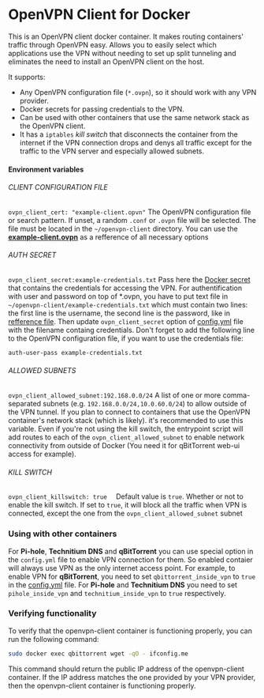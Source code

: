 # OpenVPN Client for Docker
This is an OpenVPN client docker container. It makes routing containers' traffic through OpenVPN easy.
Allows you to easily select which applications use the VPN without needing to set up split tunneling and eliminates the need to install an OpenVPN client on the host.

It supports: 
* Any OpenVPN configuration file (`*.ovpn`), so it should work with any VPN provider.
* Docker secrets for passing credentials to the VPN.
* Can be used with other containers that use the same network stack as the OpenVPN client.
* It has a `iptables` *kill switch* that disconnects the container from the internet if the VPN connection drops and denys all traffic except for the traffic to the VPN server and especially allowed subnets.

#### Environment variables
###### CLIENT CONFIGURATION FILE
`ovpn_client_cert: "example-client.opvn"`
The OpenVPN configuration file or search pattern. If unset, a random `.conf` or `.ovpn` file will be selected. The file must be located in the `~/openvpn-client` directory. You can use the [**example-client.ovpn**](https://github.com/d3vilh/raspberry-gateway/blob/master/openvpn-client/example-client.ovpn#L1) as a refference of all necessary options

###### AUTH SECRET
`ovpn_client_secret:example-credentials.txt`
Pass here the [Docker secret](https://docs.docker.com/engine/swarm/secrets/#use-secrets-in-compose) that contains the credentials for accessing the VPN.
For authentification with user and password on top of *.ovpn, you have to put text file in `~/openvpn-client/example-credentials.txt` which must contain two lines: the first line is the username, the second line is the password, like in [refference file](https://github.com/d3vilh/raspberry-gateway/blob/master/openvpn-client/example-credentials.txt#L1). Then update `ovpn_client_secret` option of [config.yml](https://github.com/d3vilh/raspberry-gateway/blob/master/example.config.yml#L55) file with the filename containg credentials.
Don't forget to add the following line to the OpenVPN configuration file, if you want to use the credentials file:
```bash
auth-user-pass example-credentials.txt
```

###### ALLOWED SUBNETS
`ovpn_client_allowed_subnet:192.168.0.0/24`
A list of one or more comma-separated subnets (e.g. `192.168.0.0/24,10.0.60.0/24`) to allow outside of the VPN tunnel.
If you plan to connect to containers that use the OpenVPN container's network stack (which is likely). it's recommended to use this variable. Even if you're not using the kill switch, the entrypoint script will add routes to each of the `ovpn_client_allowed_subnet` to enable network connectivity from outside of Docker (You need it for qBitTorrent web-ui access for example).

###### KILL SWITCH
`ovpn_client_killswitch: true  `
Default value is `true`.
Whether or not to enable the kill switch. If set to `true`, it will block all the traffic when VPN is connected, except the one from the `ovpn_client_allowed_subnet` subnet

### Using with other containers
For **Pi-hole**, **Technitium DNS** and **qBitTorrent** you can use special option in the `config.yml` file to enable VPN connection for them. So enabled contaier will always use VPN as the only internet access point. 
For example, to enable VPN for **qBitTorrent**, you need to set `qbittorrent_inside_vpn` to `true` in the [config.yml](https://github.com/d3vilh/raspberry-gateway/blob/master/example.config.yml#L89) file.
For **Pi-hole** and **Technitium DNS** you need to set `pihole_inside_vpn` and `technitium_inside_vpn` to `true` respectively.

### Verifying functionality
To verify that the openvpn-client container is functioning properly, you can run the following command:

```bash
sudo docker exec qbittorrent wget -qO - ifconfig.me
```
This command should return the public IP address of the openvpn-client container. If the IP address matches the one provided by your VPN provider, then the openvpn-client container is functioning properly.
